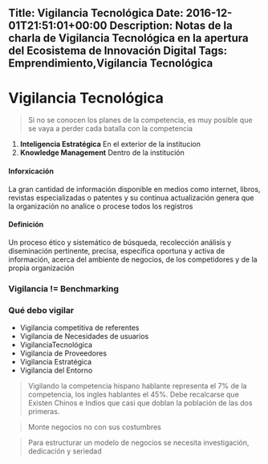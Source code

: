Title: Vigilancia Tecnológica
Date: 2016-12-01T21:51:01+00:00
Description: Notas de la charla de Vigilancia Tecnológica en la apertura del Ecosistema de Innovación Digital
Tags: Emprendimiento,Vigilancia Tecnológica
---
# Vigilancia Tecnológica

> Si no se conocen los planes de la competencia, es muy posible que se vaya a perder cada batalla con la competencia

1. **Inteligencia Estratégica**
    En el exterior de la institucion
1. **Knowledge Management**
    Dentro de la institución

#### **Inforxicación**
La gran cantidad de información disponible en medios como internet, libros, revistas especializadas o patentes y su continua actualización genera que la organización no analice o procese todos los registros

#### **Definición**
Un proceso ético y sistemático de búsqueda, recolección análisis y diseminación pertinente, precisa, específica oportuna y activa de información, acerca del ambiente de negocios, de los competidores y de la propia organización

### Vigilancia != Benchmarking

### Qué debo vigilar
- Vigilancia competitiva de referentes
- Vigilancia de Necesidades de usuarios
- VigilanciaTecnológica
- Vigilancia de Proveedores
- Vigilancia Estratégica
- Vigilancia del Entorno

> Vigilando la competencia hispano hablante representa el 7% de la competencia, los ingles hablantes el 45%. Debe recalcarse que Existen Chinos e Indios que casi que doblan la población de las dos primeras.

> Monte negocios no con sus costumbres

> Para estructurar un modelo de negocios se necesita investigación, dedicación y seriedad 